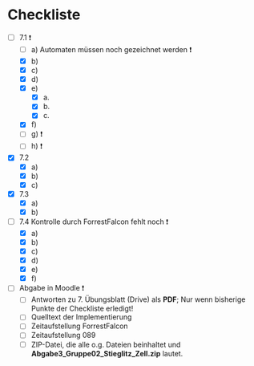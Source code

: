 # Checkliste #

- [ ] 7.1 :heavy_exclamation_mark:
  - [ ] a) Automaten müssen noch gezeichnet werden :heavy_exclamation_mark:
  - [x] b) 
  - [x] c)
  - [x] d)
  - [x] e)
    - [x] a.
    - [x] b.
    - [x] c.
  - [x] f)
  - [ ] g) :heavy_exclamation_mark:
  - [ ] h) :heavy_exclamation_mark:
- [x] 7.2
  - [x] a)
  - [x] b)
  - [x] c)
- [x] 7.3
  - [x] a)
  - [x] b)
- [ ] 7.4 Kontrolle durch ForrestFalcon fehlt noch :heavy_exclamation_mark:
  - [x] a)
  - [x] b)
  - [x] c)
  - [x] d)
  - [x] e)
  - [x] f)
- [ ] Abgabe in Moodle :heavy_exclamation_mark:
  - [ ] Antworten zu 7. Übungsblatt (Drive) als **PDF**; Nur wenn bisherige Punkte der Checkliste erledigt!
  - [ ] Quelltext der Implementierung
  - [ ] Zeitaufstellung ForrestFalcon
  - [ ] Zeitaufstellung 089
  - [ ] ZIP-Datei, die alle o.g. Dateien beinhaltet und **Abgabe3_Gruppe02_Stieglitz_Zell.zip** lautet.
